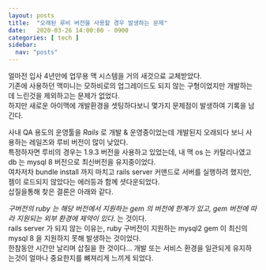 ```yaml
---
layout: posts
title:  "오래된 루비 버전을 사용할 경우 발생하는 문제"
date:   2020-03-26 14:00:00 - 0900
categories: [ tech ]
sidebar:
  nav: "posts"
---
```


얼마전 입사 4년만에 업무용 맥 시스템을 거의 새것으료 교체받았다.<br>
기존에 사용하던 맥미니는 모하비로의 업그레이드도 되지 않는 구형이었지만 개발하는데 느린것을 제외하고는 문제가 없었다.<br>
하지만 새로운 아이맥에 개발환경을 셋팅하다보니 몇가지 문제점이 발생하여 기록을 남긴다.<br>

사내 QA 용도의 운영툴을 *Rails* 로 개발 & 운영중이었는데 개발된지 오래되다 보니 사용하는 레일즈와 루비 버전이 많이 낮았다.<br>
특정하자면 루비의 경우는 1.9.3 버전을 사용하고 있었는데, 내 맥 os 는 카탈리나였고 db 는 mysql 8 버전으로 최신버전을 유지중이었다.<br>
여차저차 bundle install 까지 마치고 rails server 커맨드로 서버를 실행하려 했지만, 젬이 로드되지 않았다는 에러등과 함께 셧다운되었다.<br>
삽질을통해 찾은 결론은 아래와 같다.

*구버전의 ruby 는 해당 버전에서 지원하는 gem 의 버전에 한계가 있고, gem 버전에 따라 지원되는 외부 환경에 제약이 있다.* 는 것이다.<br>
rails server 가 되지 않는 이유는, ruby 구버전이 지원하는 mysql2 gem 이 최신의 mysql 8 을 지원하지 못해 발생하는 것이었다.<br>
한참동안 시간만 날리며 삽질을 한 것이다... 개발 또는 서비스 환경을 일관되게 유지하는것이 얼마나 중요한지를 뼈져리게 느끼게 되었다.<br>